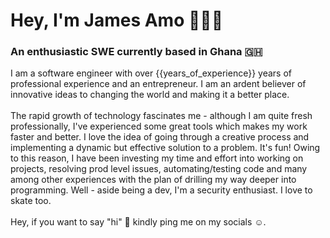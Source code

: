 <h1>Hey, I'm James Amo 👋🇬🇭</h1>
<h3>An enthusiastic SWE currently based in Ghana 🇬🇭</h3>
<p>
I am a software engineer with over {{years_of_experience}} years of professional experience and an entrepreneur. I am an ardent believer of innovative ideas to changing the world and making it a better place.
<br><br>
The rapid growth of technology fascinates me - although I am quite fresh professionally, I've experienced some great tools which makes my work faster and better. I love the idea of going through a creative process and implementing a dynamic but effective solution to a problem. It's fun! Owing to this reason, I have been investing my time and effort into working on projects, resolving prod level issues, automating/testing code and many among other experiences with the plan of drilling my way deeper into programming. Well - aside being a dev, I'm a security enthusiast. I love to skate too.
<br><br>
Hey, if you want to say "hi" 👋 kindly ping me on my socials ☺️.
</p>
